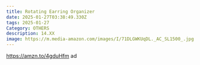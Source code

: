 ```yaml
---
title: Rotating Earring Organizer
date: 2025-01-27T03:38:49.330Z
tags: 2025-01-27
Category: OTHERS
description: 14.XX
image: https://m.media-amazon.com/images/I/71DLGWKUqDL._AC_SL1500_.jpg
---
```

https://amzn.to/4gduHfm    ad